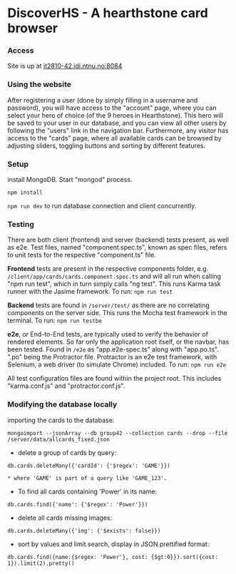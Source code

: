 # DiscoverHS - A hearthstone card browser

### Access
Site is up at [it2810-42.idi.ntnu.no:8084](http://it2810-42.idi.ntnu.no:8084)

### Using the website
After registering a user (done by simply filling in a username and password), you will have access to the "account" page, where you can select your hero of choice (of the 9 heroes in Hearthstone). This hero will be saved to your user in our database, and you can view all other users by following the "users" link in the navigation bar. Furthermore, any visitor has access to the "cards" page, where all available cards can be browsed by adjusting sliders, toggling buttons and sorting by different features.

### Setup
install MongoDB. Start "mongod" process.

```npm install```

```npm run dev``` to run database connection and client concurrently.

### Testing
There are both client (frontend) and server (backend) tests present, as well as e2e. Test files, named "component.spec.ts", known as spec files, refers to unit tests for the respective "component.ts" file.

**Frontend** tests are present in the respective components folder, e.g. ```/client/app/cards/cards.component.spec.ts``` and will all run when calling "npm run test", which in turn simply calls "ng test". This runs Karma task runner with the Jasime framework. To run: ```npm run test```

**Backend** tests are found in ```/server/test/``` as there are no correlating components on the server side. This runs the Mocha test framework in the terminal. To run: ```npm run testbe```

**e2e**, or End-to-End tests, are typically used to verify the behavior of rendered elements. So far only the application root itself, or the navbar, has been tested. Found in ```/e2e``` as "app.e2e-spec.ts" along with "app.po.ts". ".po" being the Protractor file. Protractor is an e2e test framework, with Selenium, a web driver (to simulate Chrome) included. To run: ```npm run e2e```

All test configuration files are found within the project root. This includes "karma.conf.js" and "protractor.conf.js". 



### Modifying the database locally

importing the cards to the database:
```
mongoimport --jsonArray --db group42 --collection cards --drop --file /server/data/allcards_fixed.json
```

* delete a group of cards by query:
```
db.cards.deleteMany({'cardId': {'$regex': 'GAME'}})
```

	* where 'GAME' is part of a query like 'GAME_123'.

* To find all cards containing 'Power' in its name:
```
db.cards.find({'name': {'$regex': 'Power'}})
```
* delete all cards missing images:
```
db.cards.deleteMany({'img': {'$exists': false}})
```
* sort by values and limit search, display in JSON prettified format:
```
db.cards.find({name:{$regex: 'Power'}, cost: {$gt:0}}).sort({cost: 1}).limit(2).pretty()
```
